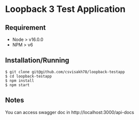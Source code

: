 # Loopback 3 Test Application

## Requirement

- Node > v16.0.0
- NPM > v6

## Installation/Running

```
$ git clone git@github.com/csvisakh78/loopback-testapp
$ cd loopback-testapp
$ npm install
$ npm start
```

## Notes

You can access swagger doc in http://localhost:3000/api-docs
